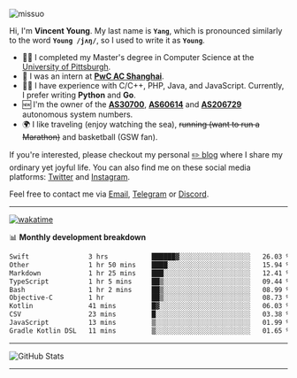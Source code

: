 <p align="left"> <img src="https://komarev.com/ghpvc/?username=missuo&label=Profile%20views&color=0e75b6&style=flat" alt="missuo" /> </p>

Hi, I'm **Vincent Young**. My last name is **`Yang`**, which is pronounced similarly to the word **`Young /jʌŋ/`**, so I used to write it as **`Young`**.

- 👨‍🎓 I completed my Master's degree in Computer Science at the [University of Pittsburgh](https://www.pitt.edu).
- 💼 I was an intern at **[PwC AC Shanghai](https://www.linkedin.com/company/pwc-ac-shanghai/)**.
- 👨‍💻 I have experience with C/C++, PHP, Java, and JavaScript. Currently, I prefer writing **Python** and **Go**.
- 🆕 I'm the owner of the **[AS30700](https://bgp.tools/as/30700)**, **[AS60614](https://bgp.tools/as/60614)** and **[AS206729](https://bgp.tools/as/206729)** autonomous system numbers.
- 🌍 I like traveling (enjoy watching the sea), ~~running (want to run a Marathon)~~ and basketball (GSW fan).

If you're interested, please checkout my personal [✏️ blog](https://missuo.me/) where I share my ordinary yet joyful life. You can also find me on these social media platforms: [Twitter](https://twitter.com/m1ssuo) and [Instagram](https://www.instagram.com/missuo.me).

Feel free to contact me via <a href="mailto:me@owo.nz">Email</a>, [Telegram](https://t.me/missuo) or [Discord](https://discordapp.com/users/missuo#7448).

-------

[![wakatime](https://wakatime.com/badge/user/c13cd961-40ca-417a-afb6-1f9ea8ac295c.svg)](https://wakatime.com/@missuo)

📊 **Monthly development breakdown**
<!--START_SECTION:waka-->

```txt
Swift               3 hrs           ██████▓░░░░░░░░░░░░░░░░░░   26.03 %
Other               1 hr 50 mins    ████░░░░░░░░░░░░░░░░░░░░░   15.94 %
Markdown            1 hr 25 mins    ███░░░░░░░░░░░░░░░░░░░░░░   12.41 %
TypeScript          1 hr 5 mins     ██▒░░░░░░░░░░░░░░░░░░░░░░   09.44 %
Bash                1 hr 2 mins     ██▒░░░░░░░░░░░░░░░░░░░░░░   08.99 %
Objective-C         1 hr            ██▒░░░░░░░░░░░░░░░░░░░░░░   08.73 %
Kotlin              41 mins         █▓░░░░░░░░░░░░░░░░░░░░░░░   06.03 %
CSV                 23 mins         █░░░░░░░░░░░░░░░░░░░░░░░░   03.38 %
JavaScript          13 mins         ▒░░░░░░░░░░░░░░░░░░░░░░░░   01.99 %
Gradle Kotlin DSL   11 mins         ▒░░░░░░░░░░░░░░░░░░░░░░░░   01.65 %
```

<!--END_SECTION:waka-->

-------

![GitHub Stats](https://github-readme-stats-opal-alpha-76.vercel.app/api?username=missuo&show_icons=true&theme=transparent)

-------

